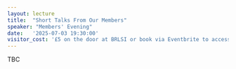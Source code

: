 ```yaml
---
layout: lecture
title:  "Short Talks From Our Members"
speaker: "Members' Evening"
date:   '2025-07-03 19:30:00'
visitor_cost: '£5 on the door at BRLSI or book via Eventbrite to access on Zoom'
---
```

TBC